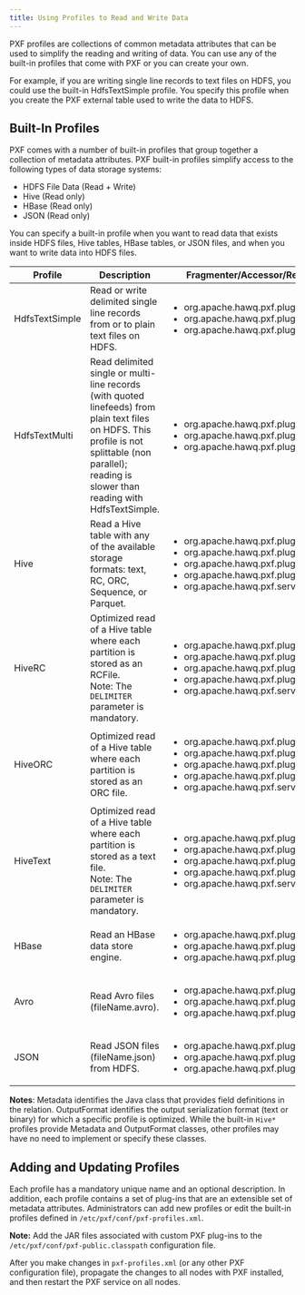 ```yaml
---
title: Using Profiles to Read and Write Data
---
```


<!--
Licensed to the Apache Software Foundation (ASF) under one
or more contributor license agreements.  See the NOTICE file
distributed with this work for additional information
regarding copyright ownership.  The ASF licenses this file
to you under the Apache License, Version 2.0 (the
"License"); you may not use this file except in compliance
with the License.  You may obtain a copy of the License at

  http://www.apache.org/licenses/LICENSE-2.0

Unless required by applicable law or agreed to in writing,
software distributed under the License is distributed on an
"AS IS" BASIS, WITHOUT WARRANTIES OR CONDITIONS OF ANY
KIND, either express or implied.  See the License for the
specific language governing permissions and limitations
under the License.
-->

PXF profiles are collections of common metadata attributes that can be used to simplify the reading and writing of data. You can use any of the built-in profiles that come with PXF or you can create your own.

For example, if you are writing single line records to text files on HDFS, you could use the built-in HdfsTextSimple profile. You specify this profile when you create the PXF external table used to write the data to HDFS.

## Built-In Profiles<a id="built-inprofiles"></a>

PXF comes with a number of built-in profiles that group together a collection of metadata attributes. PXF built-in profiles simplify access to the following types of data storage systems:

-   HDFS File Data (Read + Write)
-   Hive (Read only)
-   HBase (Read only)
-   JSON (Read only)

You can specify a built-in profile when you want to read data that exists inside HDFS files, Hive tables, HBase tables, or JSON files, and when you want to write data into HDFS files.

<table>
<colgroup>
<col width="33%" />
<col width="33%" />
<col width="33%" />
</colgroup>
<thead>
<tr class="header">
<th>Profile</th>
<th>Description</th>
<th>Fragmenter/Accessor/Resolver/Metadata/OutputFormat</th>
</tr>
</thead>
<tbody>
<tr class="odd">
<td>HdfsTextSimple</td>
<td>Read or write delimited single line records from or to plain text files on HDFS.</td>
<td><ul>
<li>org.apache.hawq.pxf.plugins.hdfs.HdfsDataFragmenter</li>
<li>org.apache.hawq.pxf.plugins.hdfs.LineBreakAccessor</li>
<li>org.apache.hawq.pxf.plugins.hdfs.StringPassResolver</li>
</ul></td>
</tr>
<tr class="even">
<td>HdfsTextMulti</td>
<td>Read delimited single or multi-line records (with quoted linefeeds) from plain text files on HDFS. This profile is not splittable (non parallel); reading is slower than reading with HdfsTextSimple.</td>
<td><ul>
<li>org.apache.hawq.pxf.plugins.hdfs.HdfsDataFragmenter</li>
<li>org.apache.hawq.pxf.plugins.hdfs.QuotedLineBreakAccessor</li>
<li>org.apache.hawq.pxf.plugins.hdfs.StringPassResolver</li>
</ul></td>
</tr>
<tr class="odd">
<td>Hive</td>
<td>Read a Hive table with any of the available storage formats: text, RC, ORC, Sequence, or Parquet.</td>
<td><ul>
<li>org.apache.hawq.pxf.plugins.hive.HiveDataFragmenter</li>
<li>org.apache.hawq.pxf.plugins.hive.HiveAccessor</li>
<li>org.apache.hawq.pxf.plugins.hive.HiveResolver</li>
<li>org.apache.hawq.pxf.plugins.hive.HiveMetadataFetcher</li>
<li>org.apache.hawq.pxf.service.io.GPDBWritable</li>
</ul></td>
</tr>
<tr class="even">
<td>HiveRC</td>
<td>Optimized read of a Hive table where each partition is stored as an RCFile. 
<div class="note note">
Note: The <code class="ph codeph">DELIMITER</code> parameter is mandatory.
</div></td>
<td><ul>
<li>org.apache.hawq.pxf.plugins.hive.HiveInputFormatFragmenter</li>
<li>org.apache.hawq.pxf.plugins.hive.HiveRCFileAccessor</li>
<li>org.apache.hawq.pxf.plugins.hive.HiveColumnarSerdeResolver</li>
<li>org.apache.hawq.pxf.plugins.hive.HiveMetadataFetcher</li>
<li>org.apache.hawq.pxf.service.io.Text</li>
</ul></td>
</tr>
<tr class="odd">
<td>HiveORC</td>
<td>Optimized read of a Hive table where each partition is stored as an ORC file.
</td>
<td><ul>
<li>org.apache.hawq.pxf.plugins.hive.HiveInputFormatFragmenter</li>
<li>org.apache.hawq.pxf.plugins.hive.HiveORCAccessor</li>
<li>org.apache.hawq.pxf.plugins.hive.HiveORCSerdeResolver</li>
<li>org.apache.hawq.pxf.plugins.hive.HiveMetadataFetcher</li>
<li>org.apache.hawq.pxf.service.io.GPDBWritable</li>
</ul></td>
</tr>
<tr class="odd">
<td>HiveText</td>
<td>Optimized read of a Hive table where each partition is stored as a text file.
<div class="note note">
Note: The <code class="ph codeph">DELIMITER</code> parameter is mandatory.
</div></td>
<td><ul>
<li>org.apache.hawq.pxf.plugins.hive.HiveInputFormatFragmenter</li>
<li>org.apache.hawq.pxf.plugins.hive.HiveLineBreakAccessor</li>
<li>org.apache.hawq.pxf.plugins.hive.HiveStringPassResolver</li>
<li>org.apache.hawq.pxf.plugins.hive.HiveMetadataFetcher</li>
<li>org.apache.hawq.pxf.service.io.Text</li>
</ul></td>
</tr>
<tr class="even">
<td>HBase</td>
<td>Read an HBase data store engine.</td>
<td><ul>
<li>org.apache.hawq.pxf.plugins.hbase.HBaseDataFragmenter</li>
<li>org.apache.hawq.pxf.plugins.hbase.HBaseAccessor</li>
<li>org.apache.hawq.pxf.plugins.hbase.HBaseResolver</li>
</ul></td>
</tr>
<tr class="odd">
<td>Avro</td>
<td>Read Avro files (fileName.avro).</td>
<td><ul>
<li>org.apache.hawq.pxf.plugins.hdfs.HdfsDataFragmenter</li>
<li>org.apache.hawq.pxf.plugins.hdfs.AvroFileAccessor</li>
<li>org.apache.hawq.pxf.plugins.hdfs.AvroResolver</li>
</ul></td>
</tr>
<tr class="odd">
<td>JSON</td>
<td>Read JSON files (fileName.json) from HDFS.</td>
<td><ul>
<li>org.apache.hawq.pxf.plugins.hdfs.HdfsDataFragmenter</li>
<li>org.apache.hawq.pxf.plugins.json.JsonAccessor</li>
<li>org.apache.hawq.pxf.plugins.json.JsonResolver</li>
</ul></td>
</tr>
</tbody>
</table>

**Notes**: Metadata identifies the Java class that provides field definitions in the relation. OutputFormat identifies the output serialization format (text or binary) for which a specific profile is optimized. While the built-in `Hive*` profiles provide Metadata and OutputFormat classes, other profiles may have no need to implement or specify these classes.

## Adding and Updating Profiles<a id="addingandupdatingprofiles"></a>

Each profile has a mandatory unique name and an optional description. In addition, each profile contains a set of plug-ins that are an extensible set of metadata attributes.  Administrators can add new profiles or edit the built-in profiles defined in `/etc/pxf/conf/pxf-profiles.xml`. 

**Note:** Add the JAR files associated with custom PXF plug-ins to the `/etc/pxf/conf/pxf-public.classpath` configuration file.

After you make changes in `pxf-profiles.xml` (or any other PXF configuration file), propagate the changes to all nodes with PXF installed, and then restart the PXF service on all nodes.


